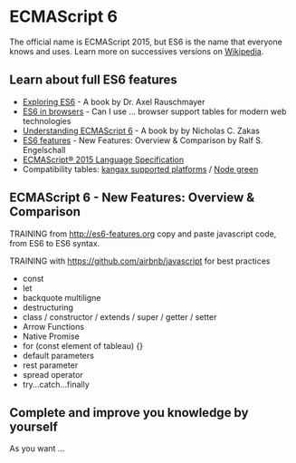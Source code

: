 # ECMAScript 6

The official name is ECMAScript 2015, but ES6 is the name that everyone knows and uses.
Learn more on successives versions on [Wikipedia](https://en.wikipedia.org/wiki/ECMAScript).

## Learn about full ES6 features

- [Exploring ES6](http://exploringjs.com/es6.html) - A book by Dr. Axel Rauschmayer
- [ES6 in browsers](https://caniuse.com/#feat=es6) - Can I use ... browser support tables for modern web technologies
- [Understanding ECMAScript 6](https://leanpub.com/understandinges6/read/) - A book by by Nicholas C. Zakas
- [ES6 features](http://es6-features.org) - New Features: Overview & Comparison by Ralf S. Engelschall
- [ECMAScript® 2015 Language Specification](https://www.ecma-international.org/ecma-262/6.0/)
- Compatibility tables: [kangax supported platforms](http://kangax.github.io/compat-table/es6/) / [Node green](https://node.green/)

## ECMAScript 6 - New Features: Overview & Comparison

TRAINING from http://es6-features.org copy and paste javascript code, from ES6 to ES6 syntax.

TRAINING with https://github.com/airbnb/javascript for best practices

- const
- let
- backquote multiligne
- destructuring
- class / constructor / extends / super / getter / setter
- Arrow Functions
- Native Promise
- for (const element of tableau) {}
- default parameters
- rest parameter
- spread operator
- try…catch…finally

## Complete and improve you knowledge by yourself

As you want ...

##
